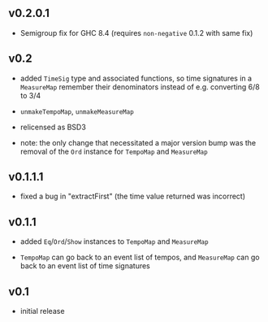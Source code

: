 ## v0.2.0.1

  * Semigroup fix for GHC 8.4 (requires `non-negative` 0.1.2 with same fix)

## v0.2

  * added `TimeSig` type and associated functions, so time signatures
    in a `MeasureMap` remember their denominators
    instead of e.g. converting 6/8 to 3/4

  * `unmakeTempoMap`, `unmakeMeasureMap`

  * relicensed as BSD3

  * note: the only change that necessitated a major version bump
    was the removal of the `Ord` instance for `TempoMap` and `MeasureMap`

## v0.1.1.1

  * fixed a bug in "extractFirst" (the time value returned was incorrect)

## v0.1.1

  * added `Eq`/`Ord`/`Show` instances to `TempoMap` and `MeasureMap`

  * `TempoMap` can go back to an event list of tempos,
    and `MeasureMap` can go back to an event list of time signatures

## v0.1

  * initial release
